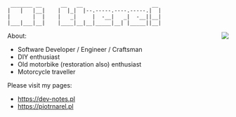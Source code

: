 
```
 _______ __      __   __                      __                      
|   |   |__|    |  |_|  |--.-----.----.-----.|  |                     
|       |  |    |   _|     |  -__|   _|  -__||__|                     
|___|___|__|    |____|__|__|_____|__| |_____||__|  
```
<img align="right" src="https://github-readme-stats.vercel.app/api?username=piotrnarel&show_icons=true&theme=dark&rank_icon=github" />

About:
- Software Developer / Engineer / Craftsman
- DIY enthusiast
- Old motorbike (restoration also) enthusiast
- Motorcycle traveller


Please visit my pages:
- https://dev-notes.pl
- https://piotrnarel.pl
